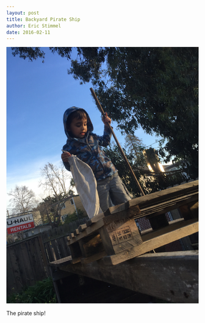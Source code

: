 ```yaml
---
layout: post
title: Backyard Pirate Ship
author: Eric Stimmel
date: 2016-02-11
--- 
```


![pirate-ship.](.\images\posts\20160211-backyard-pirate-ship\pirate-ship.jpeg)

The pirate ship!
